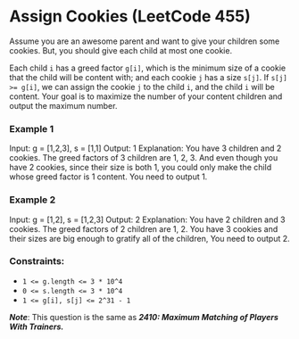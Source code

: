 # Assign Cookies (LeetCode 455)

Assume you are an awesome parent and want to give your children some cookies. But, you should give each child at most one cookie.

Each child ```i``` has a greed factor ```g[i]```, which is the minimum size of a cookie that the child will be content with; and each cookie ```j``` has a size ```s[j]```. If ```s[j] >= g[i]```, we can assign the cookie ```j``` to the child ```i```, and the child ```i``` will be content. Your goal is to maximize the number of your content children and output the maximum number.

### Example 1

Input: g = [1,2,3], s = [1,1]
Output: 1
Explanation: You have 3 children and 2 cookies. The greed factors of 3 children are 1, 2, 3. 
And even though you have 2 cookies, since their size is both 1, you could only make the child whose greed factor is 1 content.
You need to output 1.

### Example 2

Input: g = [1,2], s = [1,2,3]
Output: 2
Explanation: You have 2 children and 3 cookies. The greed factors of 2 children are 1, 2. 
You have 3 cookies and their sizes are big enough to gratify all of the children, 
You need to output 2.

### Constraints:

- ```1 <= g.length <= 3 * 10^4```
- ```0 <= s.length <= 3 * 10^4```
- ```1 <= g[i], s[j] <= 2^31 - 1```

***Note***: This question is the same as ***2410: Maximum Matching of Players With Trainers.***